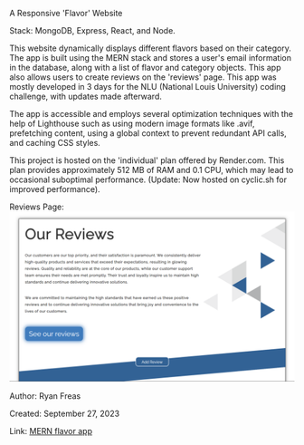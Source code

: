 A Responsive 'Flavor' Website

Stack: MongoDB, Express, React, and Node.

This website dynamically displays different flavors based on their category. The app is built using the MERN stack and stores a user's email information in the database, along with a list of flavor and category objects. This app also allows users to create reviews on the 'reviews' page. This app was mostly developed in 3 days for the NLU (National Louis University) coding challenge, with updates made afterward.

The app is accessible and employs several optimization techniques with the help of Lighthouse such as using modern image formats like .avif, prefetching content, using a global context to prevent redundant API calls, and caching CSS styles.

This project is hosted on the 'individual' plan offered by Render.com. This plan provides approximately 512 MB of RAM and 0.1 CPU, which may lead to occasional suboptimal performance. (Update: Now hosted on cyclic.sh for improved performance).

Reviews Page:
![Reviews page](./reviews-page.png)

Author: Ryan Freas

Created: September 27, 2023

Link: [MERN flavor app](https://mern-flavor-site.onrender.com/)
